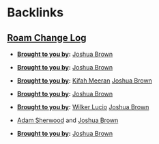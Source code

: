 
# Backlinks
## [Roam Change Log](<Roam Change Log.md>)
- **[Brought to you by](<Brought to you by.md>):** [Joshua Brown](<Joshua Brown.md>)

- **[Brought to you by](<Brought to you by.md>):** [Joshua Brown](<Joshua Brown.md>)

- **[Brought to you by](<Brought to you by.md>):** [Kifah Meeran](<Kifah Meeran.md>) [Joshua Brown](<Joshua Brown.md>)

- **[Brought to you by](<Brought to you by.md>):** [Joshua Brown](<Joshua Brown.md>)

- **[Brought to you by](<Brought to you by.md>):** [Wilker Lucio](<Wilker Lucio.md>) [Joshua Brown](<Joshua Brown.md>)

- [Adam Sherwood](<Adam Sherwood.md>) and [Joshua Brown](<Joshua Brown.md>)

- **[Brought to you by](<Brought to you by.md>):** [Joshua Brown](<Joshua Brown.md>)

